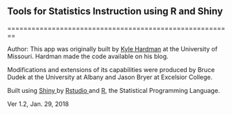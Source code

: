 ## Tools for Statistics Instruction using R and Shiny
========================================================

Author:  This app was originally built by  <a href="http://kylehardman.com/" target="_blank">Kyle Hardman</a> at the University of Missouri.  Hardman made the code available on his blog.

Modifications and extensions of its capabilities were produced by Bruce Dudek at the University at Albany and Jason Bryer at Excelsior College.

Built using <a href="http://www.rstudio.com/shiny" target="_blank"> Shiny </a> by <a href="http://www.rstudio.com/" target="_blank">Rstudio </a> and <a href="http://www.r-project.org/" target="_blank">R</a>, the Statistical Programming Language.

Ver 1.2, Jan. 29, 2018

